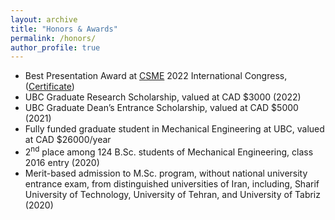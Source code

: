 ```yaml
---
layout: archive
title: "Honors & Awards"
permalink: /honors/
author_profile: true
---
```


* Best Presentation Award at [CSME](https://www.csme-scgm.ca/conferences) 2022 International Congress,
([Certificate](https://arashjkh.github.io/files/Best-Presentation-Arash-Jalil-Khabbazi.pdf))
* UBC Graduate Research Scholarship, valued at CAD $3000 (2022)
* UBC Graduate Dean’s Entrance Scholarship, valued at CAD $5000 (2021)
* Fully funded graduate student in Mechanical Engineering at UBC, valued at CAD $26000/year
* 2<sup>nd</sup> place among 124 B.Sc. students of Mechanical Engineering, class 2016 entry (2020)
* Merit-based admission to M.Sc. program, without national university entrance exam, from distinguished universities of Iran, including, Sharif University of Technology, University of Tehran, and University of Tabriz (2020)
